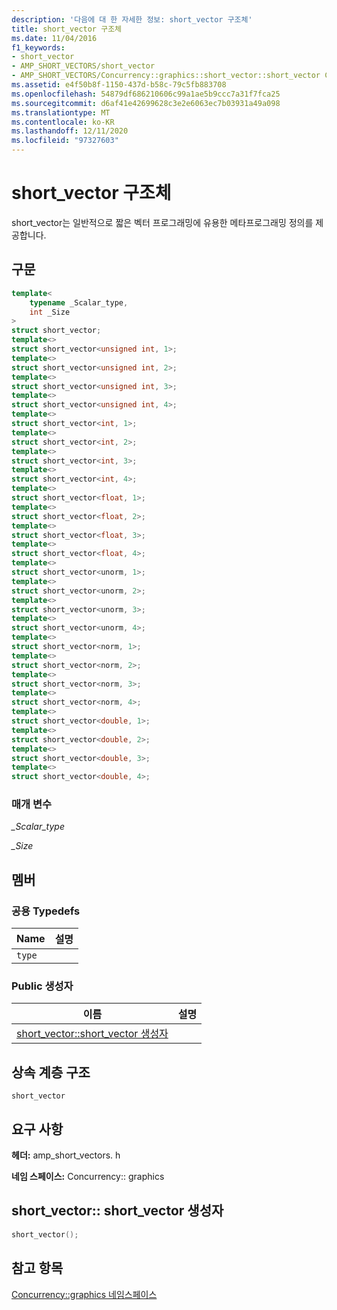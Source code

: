 ```yaml
---
description: '다음에 대 한 자세한 정보: short_vector 구조체'
title: short_vector 구조체
ms.date: 11/04/2016
f1_keywords:
- short_vector
- AMP_SHORT_VECTORS/short_vector
- AMP_SHORT_VECTORS/Concurrency::graphics::short_vector::short_vector Constructor
ms.assetid: e4f50b8f-1150-437d-b58c-79c5fb883708
ms.openlocfilehash: 54879df686210606c99a1ae5b9ccc7a31f7fca25
ms.sourcegitcommit: d6af41e42699628c3e2e6063ec7b03931a49a098
ms.translationtype: MT
ms.contentlocale: ko-KR
ms.lasthandoff: 12/11/2020
ms.locfileid: "97327603"
---
```

# <a name="short_vector-structure"></a>short_vector 구조체

short_vector는 일반적으로 짧은 벡터 프로그래밍에 유용한 메타프로그래밍 정의를 제공합니다.

## <a name="syntax"></a>구문

```cpp
template<
    typename _Scalar_type,
    int _Size
>
struct short_vector;
template<>
struct short_vector<unsigned int, 1>;
template<>
struct short_vector<unsigned int, 2>;
template<>
struct short_vector<unsigned int, 3>;
template<>
struct short_vector<unsigned int, 4>;
template<>
struct short_vector<int, 1>;
template<>
struct short_vector<int, 2>;
template<>
struct short_vector<int, 3>;
template<>
struct short_vector<int, 4>;
template<>
struct short_vector<float, 1>;
template<>
struct short_vector<float, 2>;
template<>
struct short_vector<float, 3>;
template<>
struct short_vector<float, 4>;
template<>
struct short_vector<unorm, 1>;
template<>
struct short_vector<unorm, 2>;
template<>
struct short_vector<unorm, 3>;
template<>
struct short_vector<unorm, 4>;
template<>
struct short_vector<norm, 1>;
template<>
struct short_vector<norm, 2>;
template<>
struct short_vector<norm, 3>;
template<>
struct short_vector<norm, 4>;
template<>
struct short_vector<double, 1>;
template<>
struct short_vector<double, 2>;
template<>
struct short_vector<double, 3>;
template<>
struct short_vector<double, 4>;
```

### <a name="parameters"></a>매개 변수

*_Scalar_type*<br/>

*_Size*<br/>

## <a name="members"></a>멤버

### <a name="public-typedefs"></a>공용 Typedefs

|Name|설명|
|----------|-----------------|
|`type`||

### <a name="public-constructors"></a>Public 생성자

|이름|설명|
|----------|-----------------|
|[short_vector::short_vector 생성자](#ctor)||

## <a name="inheritance-hierarchy"></a>상속 계층 구조

`short_vector`

## <a name="requirements"></a>요구 사항

**헤더:** amp_short_vectors. h

**네임 스페이스:** Concurrency:: graphics

## <a name="short_vectorshort_vector-constructor"></a><a name="ctor"></a> short_vector:: short_vector 생성자

```cpp
short_vector();
```

## <a name="see-also"></a>참고 항목

[Concurrency::graphics 네임스페이스](concurrency-graphics-namespace.md)
